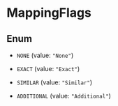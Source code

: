 

# MappingFlags

## Enum


* `NONE` (value: `"None"`)

* `EXACT` (value: `"Exact"`)

* `SIMILAR` (value: `"Similar"`)

* `ADDITIONAL` (value: `"Additional"`)



